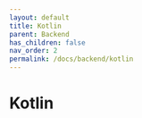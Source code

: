 ```yaml
---
layout: default
title: Kotlin
parent: Backend
has_children: false
nav_order: 2
permalink: /docs/backend/kotlin
---
```


# Kotlin